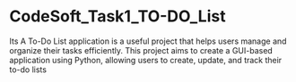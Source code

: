 # CodeSoft_Task1_TO-DO_List
Its A To-Do List application is a useful project that helps users manage and organize their tasks efficiently. This project aims to create a  GUI-based application using Python, allowing  users to create, update, and track their to-do lists

